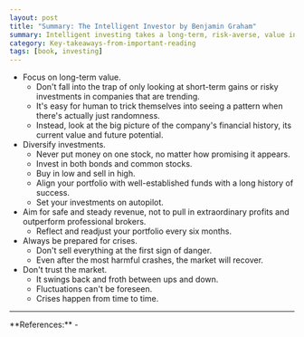 ```yaml
---
layout: post
title: "Summary: The Intelligent Investor by Benjamin Graham"
summary: Intelligent investing takes a long-term, risk-averse, value investing approach to the stock market.
category: Key-takeaways-from-important-reading
tags: [book, investing]
---
```


- Focus on long-term value.
  - Don't fall into the trap of only looking at short-term gains or risky investments in companies that are trending.
  - It's easy for human to trick themselves into seeing a pattern when there's actually just randomness.
  - Instead, look at the big picture of the company's financial history, its current value and future potential.
- Diversify investments.
  - Never put money on one stock, no matter how promising it appears.
  - Invest in both bonds and common stocks.
  - Buy in low and sell in high.
  - Align your portfolio with well-established funds with a long history of success.
  - Set your investments on autopilot.
- Aim for safe and steady revenue, not to pull in extraordinary profits and outperform professional brokers.
  - Reflect and readjust your portfolio every six months.
- Always be prepared for crises.
  - Don't sell everything at the first sign of danger.
  - Even after the most harmful crashes, the market will recover.
- Don't trust the market.
  - It swings back and froth between ups and down.
  - Fluctuations can't be foreseen.
  - Crises happen from time to time.

<hr>
**References:**
- <https://www.goodreads.com/book/show/106835.The_Intelligent_Investor>
